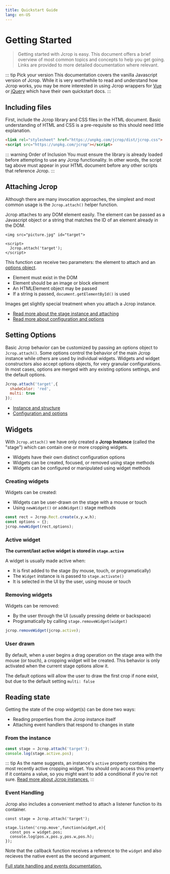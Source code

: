 ```yaml
---
title: Quickstart Guide
lang: en-US
---
```


# Getting Started

> Getting started with Jcrop is easy. This document offers a brief
> overview of most common topics and concepts to help you get going.
> Links are provided to more detailed documentation where relevant.

::: tip Pick your version
This documentation covers the vanilla Javascript version of Jcrop.
While it is very worthwhile to read and understand how Jcrop works,
you may be more interested in using Jcrop wrappers for [Vue](/vue/)
or [jQuery](/jquery/) which have their own quickstart docs.
:::

## Including files

First, include the Jcrop library and CSS files in the HTML
document. Basic understanding of HTML and CSS is a
pre-requisite so this should need little explanation.

```html
<link rel="stylesheet" href="https://unpkg.com/jcrop/dist/jcrop.css">
<script src="https://unpkg.com/jcrop"></script>
```

::: warning Order of Inclusion
You must ensure the library is already loaded before attempting to use
any Jcrop functionality. In other words, the script tag above must
appear in your HTML document before any other scripts that reference Jcrop.
:::

## Attaching Jcrop

Although there are many invocation approaches, the simplest and
most common usage is the `Jcrop.attach()` helper function.

Jcrop attaches to any DOM element easily. The element can
be passed as a Javascript object or a string that matches the
ID of an element already in the DOM.

```html{4}
<img src="picture.jpg" id="target">

<script>
  Jcrop.attach('target');
</script>
```

This function can receive two parameters: the element to attach
and an [options object](/guide/options.html).

  * Element must exist in the DOM
  * Element should be an image or block element
  * An HTMLElement object may be passed
  * If a string is passed, `document.getElementById()` is used

Images get slightly special treatment when you attach a Jcrop instance.

  * [Read more about the stage instance and attaching](/guide/instance.html)
  * [Read more about configuration and options](/guide/options.html)

## Setting Options

Basic Jcrop behavior can be customized by passing an options object
to `Jcrop.attach()`. Some options control the behavior of the main
Jcrop instance while others are used by individual widgets. Widgets and
widget constructors also accept options objects, for very granular
configurations. In most cases, options are merged with any existing
options settings, and the default options.

```js
Jcrop.attach('target',{
  shadeColor: 'red',
  multi: true
});
```

  * [Instance and structure](instance.html)
  * [Configuration and options](options.html)

## Widgets

With `Jcrop.attach()` we have only created a **Jcrop Instance** (called
the "stage") which can contain one or more cropping widgets.

  * Widgets have their own distinct configuration options
  * Widgets can be created, focused, or removed using stage methods
  * Widgets can be configured or manipulated using widget methods

### Creating widgets

Widgets can be created:

  * Widgets can be user-drawn on the stage with a mouse or touch
  * Using `newWidget()` or `addWidget()` stage methods

```js
const rect = Jcrop.Rect.create(x,y,w,h);
const options = {};
jcrop.newWidget(rect,options);
```

### Active widget

**The current/last active widget is stored in `stage.active`**

A widget is usually made active when:

  * It is first added to the stage (by mouse, touch, or programatically)
  * The `Widget` instance is is passed to `stage.activate()`
  * It is selected in the UI by the user, using mouse or touch

### Removing widgets

Widgets can be removed:

  * By the user through the UI (usually pressing delete or backspace)
  * Programatically by calling `stage.removeWidget(widget)`

```js
jcrop.removeWidget(jcrop.active);
```

### User drawn

By default, when a user begins a drag operation on the stage area with
the mouse (or touch), a cropping widget will be created. This behavior
is only activated when the current stage options allow it.

The default options will allow the user to draw the first crop if none
exist, but due to the default setting `multi: false` 

## Reading state

Getting the state of the crop widget(s) can be done two ways:

  * Reading properties from the Jcrop instance itself
  * Attaching event handlers that respond to changes in state

### From the instance

```js
const stage = Jcrop.attach('target');
console.log(stage.active.pos);
```

::: tip
As the name suggests, an instance's `active` property contains
the most recently active cropping widget. You should only access
this property if it contains a value, so you might want to add
a conditional if you're not sure. [Read more about Jcrop instances.](/guide/instance.html)
:::

### Event Handling

Jcrop also includes a convenient method to attach a listener
function to its container.

```js{3-6}
const stage = Jcrop.attach('target');

stage.listen('crop.move',function(widget,e){
  const pos = widget.pos;
  console.log(pos.x,pos.y,pos.w,pos.h);
});
```

Note that the callback function receives a reference to the `widget`
and also recieves the native event as the second argument.

[Full state handling and events documentation.](/guide/events.html)

